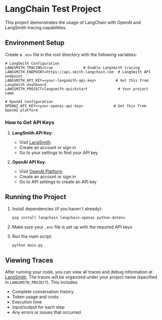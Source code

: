 # LangChain Test Project

This project demonstrates the usage of LangChain with OpenAI and LangSmith tracing capabilities.

## Environment Setup

Create a `.env` file in the root directory with the following variables:

```env
# LangSmith Configuration
LANGSMITH_TRACING=true              # Enable LangSmith tracing
LANGSMITH_ENDPOINT=https://api.smith.langchain.com  # LangSmith API endpoint
LANGSMITH_API_KEY=<your-langsmith-api-key>         # Get this from LangSmith dashboard
LANGSMITH_PROJECT=langsmith-quickstart              # Your project name

# OpenAI Configuration
OPENAI_API_KEY=<your-openai-api-key>              # Get this from OpenAI platform
```

### How to Get API Keys

1. **LangSmith API Key**:
   - Visit [LangSmith](https://smith.langchain.com/)
   - Create an account or sign in
   - Go to your settings to find your API key

2. **OpenAI API Key**:
   - Visit [OpenAI Platform](https://platform.openai.com/)
   - Create an account or sign in
   - Go to API settings to create an API key

## Running the Project

1. Install dependencies (if you haven't already):
   ```bash
   pip install langchain langchain-openai python-dotenv
   ```

2. Make sure your `.env` file is set up with the required API keys

3. Run the main script:
   ```bash
   python main.py
   ```

## Viewing Traces

After running your code, you can view all traces and debug information at [LangSmith](https://smith.langchain.com/). The traces will be organized under your project name (specified in `LANGSMITH_PROJECT`). This includes:
- Complete conversation history
- Token usage and costs
- Execution time
- Input/output for each step
- Any errors or issues that occurred
